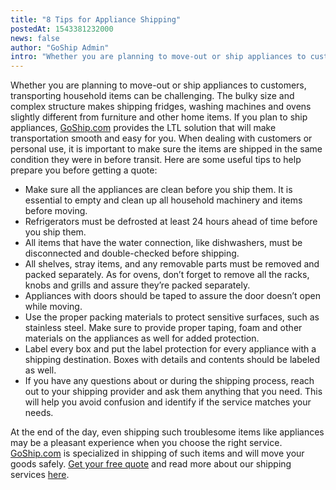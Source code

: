 ```yaml
---
title: "8 Tips for Appliance Shipping"
postedAt: 1543381232000
news: false
author: "GoShip Admin"
intro: "Whether you are planning to move-out or ship appliances to customers, transporting household items can be challenging. The bulky size and complex structure makes shipping fridges, washing machines and ovens slightly different from furniture and other home items. If you plan to ship appliances, GoShip.com provides the LTL solution that will make transportation smooth and easy for you. When dealing with customers or personal use, it is important to make sure the items are shipped in the same condition they we"
---
```

Whether you are planning to move-out or ship appliances to customers, transporting household items can be challenging. The bulky size and complex structure makes shipping fridges, washing machines and ovens slightly different from furniture and other home items. If you plan to ship appliances, [GoShip.com](https://www.goship.com/) provides the LTL solution that will make transportation smooth and easy for you. When dealing with customers or personal use, it is important to make sure the items are shipped in the same condition they were in before transit. Here are some useful tips to help prepare you before getting a quote:

*   Make sure all the appliances are clean before you ship them. It is essential to empty and clean up all household machinery and items before moving.
*   Refrigerators must be defrosted at least 24 hours ahead of time before you ship them.
*   All items that have the water connection, like dishwashers, must be disconnected and double-checked before shipping.
*   All shelves, stray items, and any removable parts must be removed and packed separately. As for ovens, don’t forget to remove all the racks, knobs and grills and assure they’re packed separately.
*   Appliances with doors should be taped to assure the door doesn’t open while moving.
*   Use the proper packing materials to protect sensitive surfaces, such as stainless steel. Make sure to provide proper taping, foam and other materials on the appliances as well for added protection.
*   Label every box and put the label protection for every appliance with a shipping destination. Boxes with details and contents should be labeled as well.
*   If you have any questions about or during the shipping process, reach out to your shipping provider and ask them anything that you need. This will help you avoid confusion and identify if the service matches your needs.

At the end of the day, even shipping such troublesome items like appliances may be a pleasant experience when you choose the right service. [GoShip.com](https://www.goship.com/) is specialized in shipping of such items and will move your goods safely. [Get your free quote](https://www.goship.com/) and read more about our shipping services [here](https://www.goship.com/shipping-services/).
